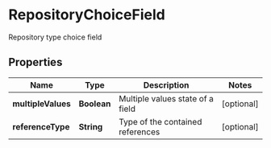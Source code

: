 

# RepositoryChoiceField

Repository type choice field

## Properties

| Name | Type | Description | Notes |
|------------ | ------------- | ------------- | -------------|
|**multipleValues** | **Boolean** | Multiple values state of a field |  [optional] |
|**referenceType** | **String** | Type of the contained references |  [optional] |



